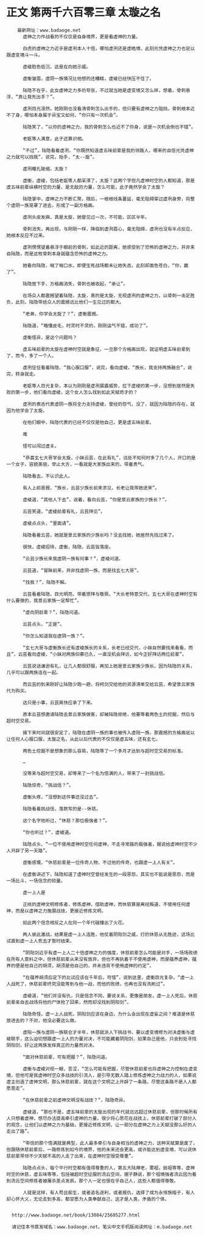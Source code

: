 # 正文 第两千六百零三章 太璇之名
        最新网址：www.badaoge.net
          虚神之力作战看的不仅仅是自身境界，更是看虚神的力量。
      
          白虎的虚神之力近乎是虚冽本人十倍，哪怕虚冽还是虚皓境，此刻光凭虚神之力也足以跟虚变境斗一斗。
      
          虚棱脸色低沉，这是在向她示威。
      
          虚衡皱眉，虚阴一族情况比他想的还糟糕，虚棱已经快压不住了。
      
          陆隐不在乎，此女虚神之力多的夸张，不过就当她是虚变境又怎么样，想着，骨刺悬浮，“真让我先出手？”。
      
          虚冽目光凛然，她刚刚也没看清骨刺怎么出手的，但只要有虚神之力阻挡，骨刺根本近不了身，哪怕本身属于异宝又如何，“你只有一次机会”。
      
          陆隐笑了，“以你的虚神之力，我的骨刺怎么也近不了你身，说是一次机会倒也不错”。
      
          老妪等人满意，此子还算识相。
      
          “不过”，陆隐看着虚冽，“你既然知道虚五味前辈是我的领路人，哪来的自信光凭虚神之力就可以挡我”，说完，抬手，“太--旋”。
      
          虚冽瞳孔陡缩，太旋？
      
          虚衡，虚棱，包括老妪等人都呆滞了，太旋？这两个字但凡虚神时空的人都知道，那是虚五味前辈纵横时空的力量，是无敌的力量，怎么可能，此子竟然学会了太旋？
      
          陆隐掌中，虚神之力不断汇聚，随后，一根根线条蔓延，毫无阻碍穿过虚冽身旁，将整个虚阴一族笼罩了进去，形成了一副方格画。
      
          虚冽头皮发麻，真是太旋，她曾见过一次，不可能，区区半年。
      
          骨刺消失，再出现，与刚刚一样，降临到虚冽眉心，毫无阻碍，虚冽也没有半点反应，她根本反应不过来。
      
          虚冽愣愣望着悬浮于眼前的骨刺，如此近的距离，她感受到了恐怖的虚神之力，并非来自陆隐，而是这枚骨刺本身就蕴含恐怖的虚神之力。
      
          她看向陆隐，咽了咽口水，即便生死战场都未让她失态，此刻却面色苍白，“你，赢了”。
      
          陆隐放下手，方格画消失，骨刺也被收起，“承让”。
      
          在场众人都震撼望着陆隐，太旋，真的是太旋，无视虚冽的虚神之力，以骨刺一击定胜负，此刻，陆隐带给众人的震撼远比他们一生见过的都大。
      
          “老弟，你学会太旋了？”，虚衡震撼。
      
          陆隐道，“略懂皮毛，时灵时不灵的，刚刚运气不错，成功了”。
      
          虚衡怪异，是这个问题吗？
      
          虚五味前辈的太旋在虚神时空就是象征，一旦那个方格画出现，就证明虚五味前辈到了，而今，多了一个人。
      
          虚冽怔怔看着陆隐，“我心服口服”，说完，看向虚棱，“族长，我支持两族融合”，说完，转身就走。
      
          老妪等人目光复杂，本以为刚刚是虚冽展露威势，拉下虚棱的第一步，没想到居然是失败的第一步，他们看向虚棱，这个女人怎么找到如此天赋奇才的？
      
          虚冽的表态代表虚阴一族将全力支持虚棱，曾经的怨气，没了，就因为陆隐的存在，就因为他学会了太旋。
      
          在他们眼中，陆隐代表的已经不仅仅是他自己，更是虚五味前辈。
      
          难
      
          怪可以闯过虚关。
      
          “恭喜玄七大哥学会太旋，小妹云芸，在此有礼”，远处不知何时多了几个人，开口的是一个女子，容貌美丽，举止大方，一看就是大家族出来的，带着贵气。
      
          陆隐看去，不认识此人。
      
          有人上前禀报，“族长，云芸少族长前来求见，长老让我带她进来”。
      
          虚棱道，“其他人下去”，说着，看向云芸，“你是景云家族的少族长？”。
      
          云芸笑道，“虚棱前辈有礼，云芸拜见”。
      
          虚棱点点头，“里面请”。
      
          陆隐看着云芸，她就是景云家族的少族长吗？没去找她，她居然先找过来了。
      
          很快，虚棱招待，虚衡，陆隐，云芸皆落座。
      
          “云芸少族长来我虚阴一族有何事？”，虚棱问道。
      
          云芸道，“冒昧前来，并非找虚阴一族，而是找玄七大哥”。
      
          “找我？”，陆隐不解。
      
          云芸看着陆隐，目光明亮，带着崇拜与敬佩，“大长老特意交代，玄七大哥在虚神时空有什么要做的，我景云家族一定帮忙”。
      
          “虚向阴前辈？”，陆隐问道。
      
          云芸点头，“正是”。
      
          “你怎么知道我在虚阴一族？”。
      
          “玄七大哥与虚衡族长还有虚棱族长的关系，长老已经交代，小妹自然要找来看看，而且”，云芸看向虚棱，“小妹对两族仰慕已久，一直没机会拜访，如今正好拜访两位前辈”。
      
          云芸说话谦逊有礼，让几人都很舒服，再加上她是景云家族少族长，因为陆隐的关系，几乎可以跟两族连在一起。
      
          而云芸的到来刚好让陆隐少跑一趟，将柯剑交给他的资源清单交给云芸，希望景云家族代为购买。
      
          这只是小事，云芸爽快应承了下来。
      
          原本云芸想邀请陆隐去景云家族做客，却被陆隐拒绝，他要等着两色土的挖掘，然后与超时空交易。
      
          接下来时间就很安定了，陆隐在虚阴一族的事也被传入虚阳一族，那震撼的方格画足以让任何人心服口服，太旋之名，从此以后代表的不仅仅是虚五味，还有玄七。
      
          两色土挖掘不是想象的那么容易，陆隐等了一个多月才达到与超时空交易的标准。
      
          …
      
          没等来与超时空交易，却等来了一个名为悟满的人，带来了一封挑战信。
      
          陆隐惊奇，“挑战信？”。
      
          虚衡头疼，“没想到这件事还没过去”。
      
          陆隐看着挑战信，落款写的是--休慈。
      
          这个名字他听过，“休慈？那位极强者？”。
      
          “你也听过？”，虚棱道。
      
          陆隐点头，“一位不使用虚神时空任何虚神，不走寻常路的极强者，据说给虚神时空不少人开辟了另一天路”。
      
          虚衡感慨，“休慈前辈是一位传奇人物，不过他的传奇，也跟虚一上人有关”。
      
          在虚衡讲述下，陆隐知道了虚神时空曾经发生的一段恩怨，其实也不能说是恩怨，而是一场比斗，一场信念的较量。
      
          虚一上人是
      
          正统的虚神文明修炼者，修炼虚神，借助虚神，而休慈算是离经叛道，不使用任何虚神，而是以虚神之力施展战技，更接近修炼文明。
      
          如此两个信念相反之人在同一个年代碰撞出了火花。
      
          两人彼此激战，结果是虚一上人连胜，他仗着阴阳剑之威，打的休慈从无胜迹，这场比试直到虚一上人死去才暂时结束。
      
          “阴阳剑近乎有虚一上人二十倍虚神之力的强度，休慈前辈怎么可能是对手，一场场败绩在所有人意料之中，但休慈前辈从来没有放弃，但也不再执着于不使用虚神，而是蕴养虚神，蕴养的便是他自己的胡须，胡须是他自己的，并未违背不使用虚神的约定”。
      
          “在蕴养胡须后定下的比试应该在千年后，可惜”，说到这里，虚衡目光复杂，“虚一上人战死了，休慈前辈终究没能等到与他一战，而他的败绩，也再也没有洗刷过”。
      
          虚棱道，“他们并没有仇，只是信念不同，要说关系，更像是朋友，虚一上人死后，休慈前辈亲自去战场将他的尸体抢了回来，然而却没找到阴阳剑”。
      
          陆隐奇怪，虚一上人战死，阴阳剑应该在身边，为什么会出现在虚妄之间？难道是休慈放进去的？不对，他没必要这么做。
      
          虚阳一族与虚阴一族联合才半年，休慈就派人下挑战书，要以虚变境修为对决虚衡与虚棱联手，这么迫切想跟虚一上人的力量对决，不可能藏着阴阳剑，如果自己是他，只会到处寻找阴阳剑，好让这两族发挥真正的力量而对决。
      
          “面对休慈前辈，可有把握？”，陆隐问道。
      
          虚衡与虚棱对视一眼，苦涩，“怎么可能有把握，尽管休慈前辈也将虚神之力控制在虚变境，但他可是我虚神时空众多战技的引流人，是引导无数人踏上修炼虚神之力战力的人，如果说虚主创造了虚神文明，那么休慈前辈，就在这个文明之上开辟了一条路，尽管这条路不是人人都愿意走”。
      
          “在休慈前辈之前虚神文明没有战技？”，陆隐奇异。
      
          虚棱道，“那也不是，虚五味前辈的太旋出现的年代就远远超过休慈前辈，但那时候所有人只想着虚神，想尽办法提高牵引虚神的力量，很少将心思花在战技上，休慈前辈打破了部分人的观念，让他们以虚神之力为基础，更接近修炼文明，让一部分在虚神之力上天赋没那么好的人走出了路”。
      
          “带信的那个悟满就是典型，此人最多牵引与自身相当的虚神之力，这种天赋算是废了，但跟随休慈前辈后，一路修炼到如今的境界，他的未来还会更高，或许能达到虚变境，可以说休慈前辈带领不少天赋不高的人走了出来，在虚神时空很受尊重”。
      
          陆隐点点头，每个平行时空都有值得尊重的人，第五大陆禅老，雾祖，辰祖等等，虚神时空的休慈，虚五味等等，包括被超时空征服的流云空间，据子静说，那个祖境强者流云因为看到流云空间修炼者被屠杀差点发疯，那个人一定也很在乎自己人，这些人都值得尊敬。
      
          人就是这样，有人苟且偷生，或者追名逐利，或者报仇，选择了成为永恒族暗子，有人却心怀大义，无论走到多高，都甘愿为人类奉献自己，这才是人类，矛盾的个体。
      
      
      http://www.badaoge.net/book/13084/25685277.html
      
      请记住本书首发域名：www.badaoge.net。笔尖中文手机版阅读网址：m.badaoge.net
